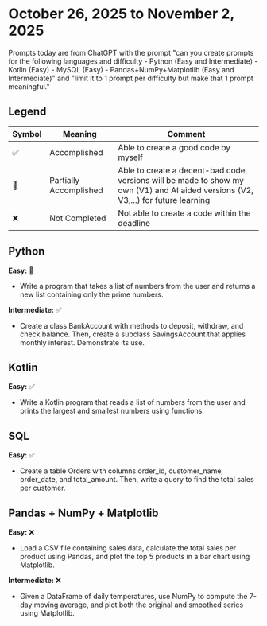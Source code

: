 # October 26, 2025 to November 2, 2025

Prompts today are from ChatGPT with the prompt "can you create prompts for the following languages and difficulty - Python (Easy and Intermediate) - Kotlin (Easy) - MySQL (Easy) - Pandas+NumPy+Matplotlib (Easy and Intermediate)" and "limit it to 1 prompt per difficulty but make that 1 prompt meaningful."

## Legend
| Symbol | Meaning | Comment |
|--------|---------|---------|
| ✅ | Accomplished | Able to create a good code by myself |
| 🚧 | Partially Accomplished | Able to create a decent-bad code, versions will be made to show my own (V1) and AI aided versions (V2, V3,...) for future learning |
| ❌ | Not Completed | Not able to create a code within the deadline |

## Python
**Easy:** 🚧
- Write a program that takes a list of numbers from the user and returns a new list containing only the prime numbers.

**Intermediate:** ✅
- Create a class BankAccount with methods to deposit, withdraw, and check balance. Then, create a subclass SavingsAccount that applies monthly interest. Demonstrate its use.


## Kotlin
**Easy:** ✅
- Write a Kotlin program that reads a list of numbers from the user and prints the largest and smallest numbers using functions.


## SQL
**Easy:** ✅
- Create a table Orders with columns order_id, customer_name, order_date, and total_amount. Then, write a query to find the total sales per customer.


## Pandas + NumPy + Matplotlib
**Easy:** ❌
- Load a CSV file containing sales data, calculate the total sales per product using Pandas, and plot the top 5 products in a bar chart using Matplotlib.

**Intermediate:** ❌
- Given a DataFrame of daily temperatures, use NumPy to compute the 7-day moving average, and plot both the original and smoothed series using Matplotlib.
